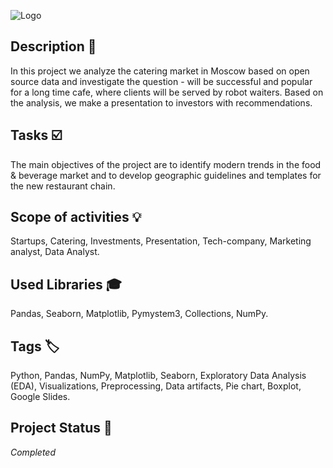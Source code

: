 ![Logo](catering.jpeg)

## Description :key:
In this project we analyze the catering market in Moscow based on open source data and investigate the question - will be successful and popular for a long time cafe, where clients will be served by robot waiters. Based on the analysis, we make a presentation to investors with recommendations.

## Tasks :ballot_box_with_check:
The main objectives of the project are to identify modern trends in the food & beverage market and to develop geographic guidelines and templates for the new restaurant chain. 

## Scope of activities :bulb:
Startups, Catering, Investments, Presentation, Tech-company, Marketing analyst, Data Analyst. 

## Used Libraries :mortar_board:
Pandas, Seaborn, Matplotlib, Pymystem3, Collections, NumPy.

## Tags :label:
Python, Pandas, NumPy, Matplotlib, Seaborn, Exploratory Data Analysis (EDA), Visualizations, Preprocessing, Data artifacts, Pie chart, Boxplot, Google Slides.


## Project Status :black_square_button:
_Completed_ 
